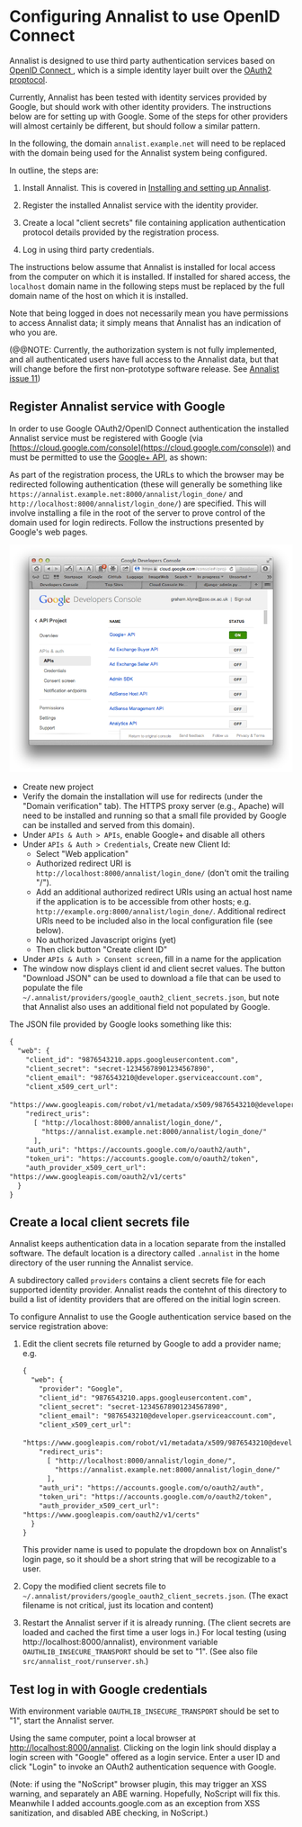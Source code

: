 # Configuring Annalist to use OpenID Connect

Annalist is designed to use third party authentication services based on [OpenID Connect ](http://openid.net/connect/), which is a simple identity layer built over the [OAuth2 proptocol](http://oauth.net/2/).

Currently, Annalist has been tested with identity services provided by Google, but should work with other identity providers.  The instructions below are for setting up with Google.  Some of the steps for other providers will almost certainly be different, but should follow a similar pattern.

In the following, the domain `annalist.example.net` will need to be replaced with the domain being used for the Annalist system being configured.

In outline, the steps are:

1. Install Annalist.  This is covered in [Installing and setting up Annalist](installing-annalist.md).

2. Register the installed Annalist service with the identity provider.  

3. Create a local "client secrets" file containing application authentication protocol details provided by the registration process.

4. Log in using third party credentials.

The instructions below assume that Annalist is installed for local access from the computer on which it is installed.  If installed for shared access, the `localhost` domain name in the following steps must be replaced by the full domain name of the host on which it is installed.

Note that being logged in does not necessarily mean you have permissions to access Annalist data;  it simply means that Annalist has an indication of who you are.

(@@NOTE: Currently, the authorization system is not fully implemented, and all authenticated users have full access to the Annalist data, but that will change before the first non-prototype software release.  See [Annalist issue 11](https://github.com/gklyne/annalist/issues/11))


## Register Annalist service with Google

In order to use Google OAuth2/OpenID Connect authentication the installed Annalist service must be registered with Google (via [https://cloud.google.com/console](https://cloud.google.com/console)) and must be permitted to use the [Google+ API](https://developers.google.com/+/api/), as shown:

As part of the registration process, the URLs to which the browser may be redirected following authentication (these will generally be something like `https://annalist.example.net:8000/annalist/login_done/` and `http://localhost:8000/annalist/login_done/`)  are specified.  This will involve installing a file in the root of the server to prove control of the domain used for login redirects.  Follow the instructions presented by Google's web pages.

![Screenshot showing Google+ API enabled for project](screenshots/Google-APIs-screenshot.png)

* Create new project
* Verify the domain the installation will use for redirects (under the "Domain verification" tab).  The HTTPS proxy server (e.g., Apache) will need to be installed and running so that a small file provided by Google can be installed and served from this domain).
* Under `APIs & Auth > APIs`, enable Google+ and disable all others
* Under `APIs & Auth > Credentials`, Create new Client Id:
  * Select "Web application"
  * Authorized redirect URI is `http://localhost:8000/annalist/login_done/` (don't omit the trailing "/").
  * Add an additional authorized redirect URIs using an actual host name if the application is to be accessible from other hosts; e.g. `http://example.org:8000/annalist/login_done/`.  Additional redirect URIs need to be included also in the local configuration file (see below).
  * No authorized Javascript origins (yet)
  * Then click button "Create client ID"
* Under `APIs & Auth > Consent screen`, fill in a name for the application
* The window now displays client id and client secret values.  The button "Download JSON" can be used to download a file that can be used to populate the file `~/.annalist/providers/google_oauth2_client_secrets.json`, but note that Annalist also uses an additional field not populated by Google.

The JSON file provided by Google looks something like this:

    {
      "web": {
        "client_id": "9876543210.apps.googleusercontent.com",
        "client_secret": "secret-12345678901234567890",
        "client_email": "9876543210@developer.gserviceaccount.com",
        "client_x509_cert_url": 
            "https://www.googleapis.com/robot/v1/metadata/x509/9876543210@developer.gserviceaccount.com",
        "redirect_uris": 
          [ "http://localhost:8000/annalist/login_done/", 
            "https://annalist.example.net:8000/annalist/login_done/"
          ],
        "auth_uri": "https://accounts.google.com/o/oauth2/auth",
        "token_uri": "https://accounts.google.com/o/oauth2/token",
        "auth_provider_x509_cert_url": "https://www.googleapis.com/oauth2/v1/certs"
      }
    }


## Create a local client secrets file

Annalist keeps authentication data in a location separate from the installed software.  The default location is a directory called  `.annalist` in the home directory of the user running the Annalist service.

A subdirectory called `providers` contains a client secrets file for each supported identity provider.  Annalist reads the contehnt of this directory to build a list of identity providers that are offered on the initial login screen.

To configure Annalist to use the Google authentication service based on the service registration above:

1.  Edit the client secrets file returned by Google to add a provider name; e.g.

        {
          "web": {
            "provider": "Google",
            "client_id": "9876543210.apps.googleusercontent.com",
            "client_secret": "secret-12345678901234567890",
            "client_email": "9876543210@developer.gserviceaccount.com",
            "client_x509_cert_url": 
                "https://www.googleapis.com/robot/v1/metadata/x509/9876543210@developer.gserviceaccount.com",
            "redirect_uris": 
              [ "http://localhost:8000/annalist/login_done/", 
                "https://annalist.example.net:8000/annalist/login_done/"
              ],
            "auth_uri": "https://accounts.google.com/o/oauth2/auth",
            "token_uri": "https://accounts.google.com/o/oauth2/token",
            "auth_provider_x509_cert_url": "https://www.googleapis.com/oauth2/v1/certs"
          }
        }

    This provider name is used to populate the dropdown box on Annalist's login page, so it should be a short string that will be recogizable to a user.

2.  Copy the modified client secrets file to `~/.annalist/providers/google_oauth2_client_secrets.json`.  (The exact filename is not critical, just its location and content)

3.  Restart the Annalist server if it is already running.  (The client secrets are loaded and cached the first time a user logs in.)  For local testing (using http://localhost:8000/annalist), environment variable `OAUTHLIB_INSECURE_TRANSPORT` should be set to "1".  (See also file `src/annalist_root/runserver.sh`.)


## Test log in with Google credentials

With environment variable `OAUTHLIB_INSECURE_TRANSPORT` should be set to "1", start the Annalist server.

Using the same computer, point a local browser at [http://localhost:8000/annalist](http://localhost:8000/annalist).  Clicking on the login link should display a login screen with "Google" offered as a login service.  Enter a user ID and click "Login" to invoke an OAuth2 authentication sequence with Google.

(Note: if using the "NoScript" browser plugin, this may trigger an XSS warning, and separately an ABE warning.  Hopefully, NoScript will fix this.  Meanwhile I added accounts.google.com as an exception from XSS sanitization, and disabled ABE checking, in NoScript.)

